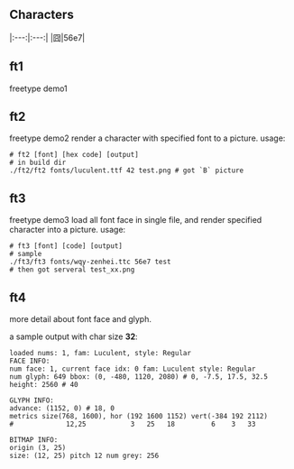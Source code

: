 ## Characters
|:---:|:---:|
|囧|56e7|
## ft1
freetype demo1

## ft2
freetype demo2
render a character with specified font to a picture.
usage:

```shell
# ft2 [font] [hex code] [output]
# in build dir
./ft2/ft2 fonts/luculent.ttf 42 test.png # got `B` picture
```

## ft3
freetype demo3
load all font face in single file, and render specified character into a picture.
usage:
```shell
# ft3 [font] [code] [output]
# sample
./ft3/ft3 fonts/wqy-zenhei.ttc 56e7 test
# then got serveral test_xx.png
```

## ft4
more detail about font face and glyph.

a sample output with char size **32**:
```shell
loaded nums: 1, fam: Luculent, style: Regular
FACE INFO:
num face: 1, current face idx: 0 fam: Luculent style: Regular
num glyph: 649 bbox: (0, -480, 1120, 2080) # 0, -7.5, 17.5, 32.5
height: 2560 # 40

GLYPH INFO:
advance: (1152, 0) # 18, 0
metrics size(768, 1600), hor (192 1600 1152) vert(-384 192 2112)
#             12,25           3   25   18         6    3   33

BITMAP INFO:
origin (3, 25)
size: (12, 25) pitch 12 num grey: 256
```